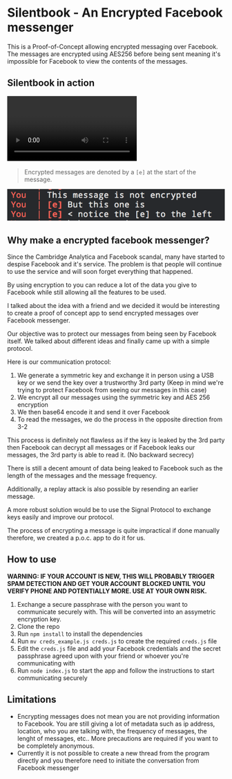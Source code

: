 # Silentbook - An Encrypted Facebook messenger

This is a Proof-of-Concept allowing encrypted messaging over Facebook. The messages are encrypted using AES256 before being sent meaning it's impossible for Facebook to view the contents of the messages.

## Silentbook in action

![example video](assets/app-example.mov)

> Encrypted messages are denoted by a `[e]` at the start of the message.

![encrypted message example](assets/encrypted-message-example.png)

## Why make a encrypted facebook messenger?

Since the Cambridge Analytica and Facebook scandal, many have started to despise Facebook and it's service. The problem is that people will continue to use the service and will soon forget everything that happened.

By using encryption to you can reduce a lot of the data you give to Facebook while still allowing all the features to be used.

I talked about the idea with a friend and we decided it would be interesting to create a proof of concept app to send encrypted messages over Facebook messenger.

Our objective was to protect our messages from being seen by Facebook itself.
We talked about different ideas and finally came up with a simple protocol.

Here is our communication protocol:

1. We generate a symmetric key and exchange it in person using a USB key or we send the key over a trustworthy 3rd party (Keep in mind we're trying to protect Facebook from seeing our messages in this case)
2. We encrypt all our messages using the symmetric key and AES 256 encryption
3. We then base64 encode it and send it over Facebook
4. To read the messages, we do the process in the opposite direction from 3-2

This process is definitely not flawless as if the key is leaked by the 3rd party then Facebook can decrypt all messages or if Facebook leaks our messages, the 3rd party is able to read it. (No backward secrecy)

There is still a decent amount of data being leaked to Facebook such as the length of the messages and the message frequency.

Additionally, a replay attack is also possible by resending an earlier message.

A more robust solution would be to use the Signal Protocol to exchange keys easily and improve our protocol.

The process of encrypting a message is quite impractical if done manually therefore, we created a p.o.c. app to do it for us.

## How to use

**WARNING: IF YOUR ACCOUNT IS NEW, THIS WILL PROBABLY TRIGGER SPAM DETECTION AND GET YOUR ACCOUNT BLOCKED UNTIL YOU VERIFY PHONE AND POTENTIALLY MORE. USE AT YOUR OWN RISK.**

1. Exchange a secure passphrase with the person you want to communicate securely with. This will be converted into an assymetric encryption key.
2. Clone the repo
3. Run `npm install` to install the dependencies
4. Run `mv creds_example.js creds.js` to create the required `creds.js` file
5. Edit the `creds.js` file and add your Facebook credentials and the secret passphrase agreed upon with your friend or whoever you're communicating with
6. Run `node index.js` to start the app and follow the instructions to start communicating securely


## Limitations

- Encrypting messages does not mean you are not providing information to Facebook. You are still giving a lot of metadata such as ip address, location, who you are talking with, the frequency of messages, the lenght of messages, etc.. More precautions are required if you want to be completely anonymous.
- Currently it is not possible to create a new thread from the program directly and you therefore need to initiate the conversation from Facebook messenger
